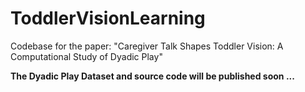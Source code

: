 # ToddlerVisionLearning
Codebase for the paper: "Caregiver Talk Shapes Toddler Vision: A Computational Study of Dyadic Play"

**The Dyadic Play Dataset and source code will be published soon ...**
